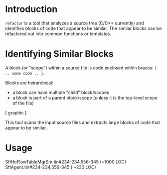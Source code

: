 # Introduction

`refactor` is a tool that analyzes a source tree (C/C++ currently) and identifies blocks of code that appear to be similar.  The similar blocks can be refactored out into common functions or templates.

# Identifying Similar Blocks

A block (or "scope") within a source file is code enclosed within braces: `{ .. some code .. }`.  

Blocks are heirarchical:
- a block can have multiple "child" block/scopes 
- a block is part of a parent block/scope (unless it is the top-level scope of the file)

[ graphic ]

This tool scans the input source files and extracts large blocks of code that appear to be similar.  

# Usage

SftHoFlowTableMgrSm.tin#234-234,556-345 (~1000 LOC)
SftAgent.tin#234-234,556-345            ( ~230 LOC) 
